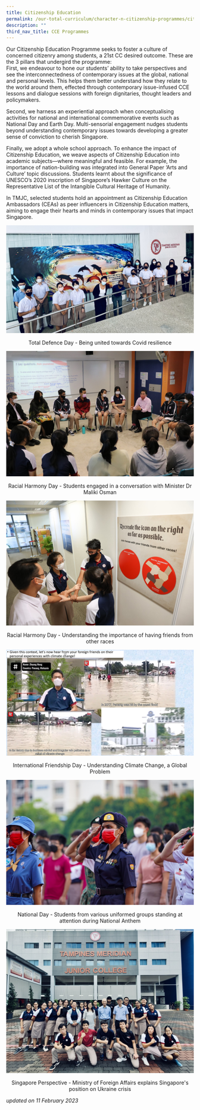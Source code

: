 ```yaml
---
title: Citizenship Education
permalink: /our-total-curriculum/character-n-citizenship-programmes/citizenship-education/
description: ""
third_nav_title: CCE Programmes
---
```

Our Citizenship Education Programme seeks to foster a culture of concerned citizenry among students, a 21st CC desired outcome. These are the 3 pillars that undergird the programme:  
First, we endeavour to hone our students’ ability to take perspectives and see the interconnectedness of contemporary issues at the global, national and personal levels. This helps them better understand how they relate to the world around them, effected through contemporary issue-infused CCE lessons and dialogue sessions with foreign dignitaries, thought leaders and policymakers.  
  
Second, we harness an experiential approach when conceptualising activities for national and international commemorative events such as National Day and Earth Day. Multi-sensorial engagement nudges students beyond understanding contemporary issues towards developing a greater sense of conviction to cherish Singapore.  
  
Finally, we adopt a whole school approach. To enhance the impact of Citizenship Education, we weave aspects of Citizenship Education into academic subjects—where meaningful and feasible. For example, the importance of nation-building was integrated into General Paper ‘Arts and Culture’ topic discussions. Students learnt about the significance of UNESCO’s 2020 inscription of Singapore’s Hawker Culture on the Representative List of the Intangible Cultural Heritage of Humanity.  
  
In TMJC, selected students hold an appointment as Citizenship Education Ambassadors (CEAs) as peer influencers in Citizenship Education matters, aiming to engage their hearts and minds in contemporary issues that impact Singapore.

![](/images/Our%20Total%20Curriculum/2%20Character%20and%20Citizenship/Citizenship%20Education/TDDMural.jpg)
<center> Total Defence Day - Being united towards Covid resilience</center>

![](/images/Our%20Total%20Curriculum/2%20Character%20and%20Citizenship/Citizenship%20Education/RHD1.jpg)
<center>Racial Harmony Day - Students engaged in a conversation with Minister Dr Maliki Osman</center>

![](/images/Our%20Total%20Curriculum/2%20Character%20and%20Citizenship/Citizenship%20Education/RHD2.jpg)
<center>Racial Harmony Day - Understanding the importance of having friends from other races</center>

![](/images/Our%20Total%20Curriculum/2%20Character%20and%20Citizenship/Citizenship%20Education/IFD.png)
<center>International Friendship Day - Understanding Climate Change, a Global Problem</center>

![](/images/Our%20Total%20Curriculum/2%20Character%20and%20Citizenship/Citizenship%20Education/NDP.jpg)
<center>National Day - Students from various uniformed groups standing at attention during National Anthem</center>

![](/images/Our%20Total%20Curriculum/2%20Character%20and%20Citizenship/Citizenship%20Education/SGPerspective.jpg)
<center>Singapore Perspective - Ministry of Foreign Affairs explains Singapore's position on Ukraine crisis</center>

_updated on 11 February 2023_